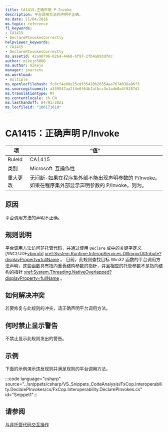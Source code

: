 ```yaml
---
title: CA1415:正确声明 P-Invoke
description: 平台调用方法的声明不正确。
ms.date: 11/04/2016
ms.topic: reference
f1_keywords:
- CA1415
- DeclarePInvokesCorrectly
helpviewer_keywords:
- CA1415
- DeclarePInvokesCorrectly
ms.assetid: 42a90796-0264-4460-bf97-2fb4a093dfdc
author: mikejo5000
ms.author: mikejo
manager: jmartens
ms.workload:
- multiple
ms.openlocfilehash: fc8cf4e08e25cdf35410b26554aa7674038a06f3
ms.sourcegitcommit: a339547aa2f4e0f64b7afbcc3e1ade0a4f9287d2
ms.translationtype: MT
ms.contentlocale: zh-CN
ms.lasthandoff: 04/01/2021
ms.locfileid: "106171610"
---
```

# <a name="ca1415-declare-pinvokes-correctly"></a>CA1415：正确声明 P/Invoke

|项|“值”|
|-|-|
|RuleId|CA1415|
|类别|Microsoft. 互操作性|
|重大更改|无间断-如果在程序集外部不能出现声明参数的 P/Invoke。 如果在程序集外部显示声明参数的 P/Invoke，则为。|

## <a name="cause"></a>原因
平台调用方法的声明不正确。

## <a name="rule-description"></a>规则说明
平台调用方法访问非托管代码，并通过使用 `Declare` 或中的关键字定义 [!INCLUDE[vbprvb](../code-quality/includes/vbprvb_md.md)] <xref:System.Runtime.InteropServices.DllImportAttribute?displayProperty=fullName> 。 目前，此规则查找目标 Win32 函数的平台调用方法声明，这些函数具有指向重叠结构参数的指针，并且相应的托管参数不是指向结构的指针 <xref:System.Threading.NativeOverlapped?displayProperty=fullName> 。

## <a name="how-to-fix-violations"></a>如何解决冲突
若要修复与此规则的冲突，请正确声明平台调用方法。

## <a name="when-to-suppress-warnings"></a>何时禁止显示警告
不禁止显示此规则发出的警告。

## <a name="example"></a>示例
下面的示例演示违反规则并满足规则的平台调用方法。

:::code language="csharp" source="../snippets/csharp/VS_Snippets_CodeAnalysis/FxCop.Interoperability.DeclarePInvokes/cs/FxCop.Interoperability.DeclarePInvokes.cs" id="Snippet1":::

## <a name="see-also"></a>请参阅
[与非托管代码交互操作](/dotnet/framework/interop/index)
